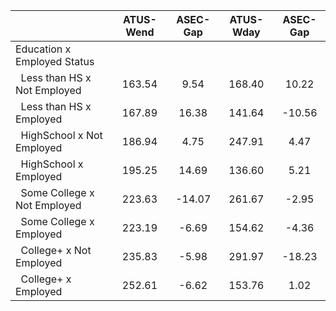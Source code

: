 
|                      |    ATUS-Wend |     ASEC-Gap |    ATUS-Wday |     ASEC-Gap |
| -------------------- | :----------: | :----------: | :----------: | :----------: |
| Education x Employed Status |              |              |              |              |
| &nbsp;&nbsp;Less than HS x Not Employed |       163.54 |         9.54 |       168.40 |        10.22 |
| &nbsp;&nbsp;Less than HS x Employed |       167.89 |        16.38 |       141.64 |       -10.56 |
| &nbsp;&nbsp;HighSchool x Not Employed |       186.94 |         4.75 |       247.91 |         4.47 |
| &nbsp;&nbsp;HighSchool x Employed |       195.25 |        14.69 |       136.60 |         5.21 |
| &nbsp;&nbsp;Some College x Not Employed |       223.63 |       -14.07 |       261.67 |        -2.95 |
| &nbsp;&nbsp;Some College x Employed |       223.19 |        -6.69 |       154.62 |        -4.36 |
| &nbsp;&nbsp;College+ x Not Employed |       235.83 |        -5.98 |       291.97 |       -18.23 |
| &nbsp;&nbsp;College+ x Employed |       252.61 |        -6.62 |       153.76 |         1.02 |

